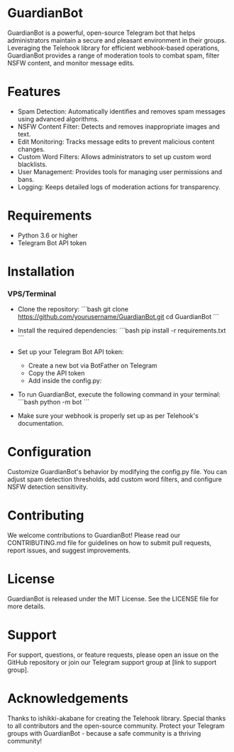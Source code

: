 # GuardianBot
GuardianBot is a powerful, open-source Telegram bot that helps administrators maintain a secure and pleasant environment in their groups. Leveraging the Telehook library for efficient webhook-based operations, GuardianBot provides a range of moderation tools to combat spam, filter NSFW content, and monitor message edits.

# Features
- Spam Detection: Automatically identifies and removes spam messages using advanced algorithms.
- NSFW Content Filter: Detects and removes inappropriate images and text.
- Edit Monitoring: Tracks message edits to prevent malicious content changes.
- Custom Word Filters: Allows administrators to set up custom word blacklists.
- User Management: Provides tools for managing user permissions and bans.
- Logging: Keeps detailed logs of moderation actions for transparency.

# Requirements
- Python 3.6 or higher
- Telegram Bot API token

# Installation
### VPS/Terminal
- Clone the repository:
´´´bash
git clone https://github.com/yourusername/GuardianBot.git
cd GuardianBot
´´´
- Install the required dependencies:
´´´bash
pip install -r requirements.txt
´´´
- Set up your Telegram Bot API token:
  - Create a new bot via BotFather on Telegram
  - Copy the API token
  - Add inside the config.py:

- To run GuardianBot, execute the following command in your terminal:
´´´bash
python -m bot
´´´
- Make sure your webhook is properly set up as per Telehook's documentation.
# Configuration
Customize GuardianBot's behavior by modifying the config.py file. You can adjust spam detection thresholds, add custom word filters, and configure NSFW detection sensitivity.

# Contributing
We welcome contributions to GuardianBot! Please read our CONTRIBUTING.md file for guidelines on how to submit pull requests, report issues, and suggest improvements.
# License
GuardianBot is released under the MIT License. See the LICENSE file for more details.
# Support
For support, questions, or feature requests, please open an issue on the GitHub repository or join our Telegram support group at [link to support group].
# Acknowledgements
Thanks to ishikki-akabane for creating the Telehook library.
Special thanks to all contributors and the open-source community.
Protect your Telegram groups with GuardianBot - because a safe community is a thriving community!
